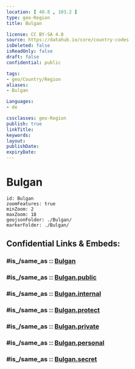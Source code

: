 ```yaml
---
location: [ 48.8 , 103.2 ] 
type: geo-Region
title: Bulgan

license: CC BY-SA 4.0
source: https://datahub.io/core/country-codes
isDeleted: false
isReadOnly: false
draft: false
confidential: public

tags:
- geo/Country/Region
aliases:
- Bulgan

Languages:
- de

cssclasses: geo-Region
publish: true
linkTitle: 
keywords: 
layout: 
publishDate: 
expiryDate: 
---
```


# Bulgan

```leaflet
id: Bulgan
zoomFeatures: true 
minZoom: 2 
maxZoom: 18
geojsonFolder: ./Bulgan/
markerFolder: ./Bulgan/
```


## Confidential Links & Embeds: 

### #is_/same_as :: [Bulgan](/_Standards/Earth/Continent/Asia/Asia~East/Mongolia/Provinces~Mongolia/Bulgan.md) 

### #is_/same_as :: [Bulgan.public](/_public/Earth/Continent/Asia/Asia~East/Mongolia/Provinces~Mongolia/Bulgan.public.md) 

### #is_/same_as :: [Bulgan.internal](/_internal/Earth/Continent/Asia/Asia~East/Mongolia/Provinces~Mongolia/Bulgan.internal.md) 

### #is_/same_as :: [Bulgan.protect](/_protect/Earth/Continent/Asia/Asia~East/Mongolia/Provinces~Mongolia/Bulgan.protect.md) 

### #is_/same_as :: [Bulgan.private](/_private/Earth/Continent/Asia/Asia~East/Mongolia/Provinces~Mongolia/Bulgan.private.md) 

### #is_/same_as :: [Bulgan.personal](/_personal/Earth/Continent/Asia/Asia~East/Mongolia/Provinces~Mongolia/Bulgan.personal.md) 

### #is_/same_as :: [Bulgan.secret](/_secret/Earth/Continent/Asia/Asia~East/Mongolia/Provinces~Mongolia/Bulgan.secret.md)

